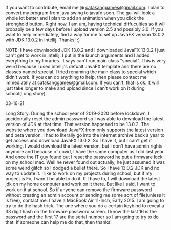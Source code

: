 If you want to contribute, email me @ catakanggames@gmail.com.
I plan to convert my program from java swing to javafx soon.
The gui will look a whole lot better and I plan to add an animation when you click the stronghold button.
Right now, I am um, having technical diffuculties so it will probably be a few days before I upload version 2.5 and possibly 3.0.
If you want to help immediately, find a way for me to set up JavaFX version 13.0.2 with JDK 13.0.2 in intellij. Thanks! :)

NOTE: I have downlaoded JDK 13.0.2 and I downloaded JavaFX 13.0.2
I just can't get to work in intellij. I put in the launch arguments and I added everything to my libraries.
It says can't run main class "special". This is very weird because I used intellij's defualt JavaFX template and there are no classes named special.
I tried renaming the main class to special which didn't work.
If you can do anything to help, then please contact me immediately at catakanggames@gmail.com.
If you can't, that is ok. It will just take longer to make and upload since I can't work on it during school(Long story).

03-16-21

Long Story:
During the school year of 2019-2020 before lockdown, I accidentally reset the admin password so I was able to download the latest version of JDK at that time.
That version happened to be 13.0.2. The website where you download JavaFX from only supports the latest version and beta version. I had to literally
go into the internet archive back a year to get access and download JavaFX 13.0.2. So I have it, but I can't get it working. I would download the latest version,
but I don't have admin rights anymore and because of covid, I have the same computer as I did last year. And once the IT guy found out I reset the password he put
a firmware lock on my school mac. Well he never found out actually, he just assumed it was some weird glitch so I dodged a bullet there. So I have 13.0.2 JDK and 
no way to update it. I like to work on my projects during school, but if my project is Fx, I won't be able to do it. If I have to, I will download the latest jdk
on my home computer and work on it there. But like I said, I want to work on it at school. So if anyone can remove the firmware password without creating an admin
account or sending me some sort of file(unless it is free), contact me. I have a MacBook Air 11-Inch, Early 2015. I am going to try to do the hash trick. The one 
where you do a certain keybind to reveal a 33 digit hash on the firmware password screen. I know the last 16 is the password and the first 17 are the serial number
so I am going to try to do that. If someone can help me do that, then thanks!
